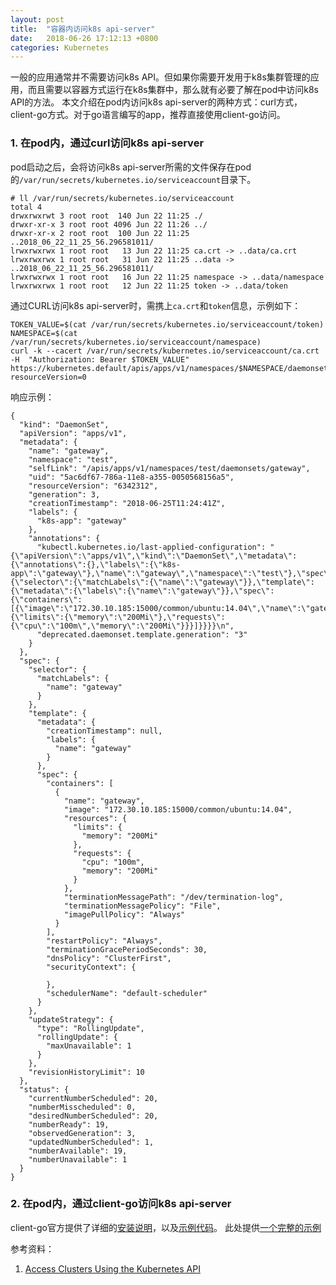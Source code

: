 ```yaml
---
layout: post
title:  "容器内访问k8s api-server"
date:   2018-06-26 17:12:13 +0800
categories: Kubernetes
---
```



一般的应用通常并不需要访问k8s API。但如果你需要开发用于k8s集群管理的应用，而且需要以容器方式运行在k8s集群中，那么就有必要了解在pod中访问k8s API的方法。
本文介绍在pod内访问k8s api-server的两种方式：curl方式，client-go方式。对于go语言编写的app，推荐直接使用client-go访问。


### 1. 在pod内，通过curl访问k8s api-server

pod启动之后，会将访问k8s api-server所需的文件保存在pod的``/var/run/secrets/kubernetes.io/serviceaccount``目录下。

```
# ll /var/run/secrets/kubernetes.io/serviceaccount    
total 4
drwxrwxrwt 3 root root  140 Jun 22 11:25 ./
drwxr-xr-x 3 root root 4096 Jun 22 11:26 ../
drwxr-xr-x 2 root root  100 Jun 22 11:25 ..2018_06_22_11_25_56.296581011/
lrwxrwxrwx 1 root root   13 Jun 22 11:25 ca.crt -> ..data/ca.crt
lrwxrwxrwx 1 root root   31 Jun 22 11:25 ..data -> ..2018_06_22_11_25_56.296581011/
lrwxrwxrwx 1 root root   16 Jun 22 11:25 namespace -> ..data/namespace
lrwxrwxrwx 1 root root   12 Jun 22 11:25 token -> ..data/token
```



通过CURL访问k8s api-server时，需携上``ca.crt``和``token``信息，示例如下：

```
TOKEN_VALUE=$(cat /var/run/secrets/kubernetes.io/serviceaccount/token)
NAMESPACE=$(cat /var/run/secrets/kubernetes.io/serviceaccount/namespace)
curl -k --cacert /var/run/secrets/kubernetes.io/serviceaccount/ca.crt -H  "Authorization: Bearer $TOKEN_VALUE" https://kubernetes.default/apis/apps/v1/namespaces/$NAMESPACE/daemonsets/gateway?resourceVersion=0
```

响应示例：

```
{
  "kind": "DaemonSet",
  "apiVersion": "apps/v1",
  "metadata": {
    "name": "gateway",
    "namespace": "test",
    "selfLink": "/apis/apps/v1/namespaces/test/daemonsets/gateway",
    "uid": "5ac6df67-786a-11e8-a355-0050568156a5",
    "resourceVersion": "6342312",
    "generation": 3,
    "creationTimestamp": "2018-06-25T11:24:41Z",
    "labels": {
      "k8s-app": "gateway"
    },
    "annotations": {
      "kubectl.kubernetes.io/last-applied-configuration": "{\"apiVersion\":\"apps/v1\",\"kind\":\"DaemonSet\",\"metadata\":{\"annotations\":{},\"labels\":{\"k8s-app\":\"gateway\"},\"name\":\"gateway\",\"namespace\":\"test\"},\"spec\":{\"selector\":{\"matchLabels\":{\"name\":\"gateway\"}},\"template\":{\"metadata\":{\"labels\":{\"name\":\"gateway\"}},\"spec\":{\"containers\":[{\"image\":\"172.30.10.185:15000/common/ubuntu:14.04\",\"name\":\"gateway\",\"resources\":{\"limits\":{\"memory\":\"200Mi\"},\"requests\":{\"cpu\":\"100m\",\"memory\":\"200Mi\"}}}]}}}}\n",
      "deprecated.daemonset.template.generation": "3"
    }
  },
  "spec": {
    "selector": {
      "matchLabels": {
        "name": "gateway"
      }
    },
    "template": {
      "metadata": {
        "creationTimestamp": null,
        "labels": {
          "name": "gateway"
        }
      },
      "spec": {
        "containers": [
          {
            "name": "gateway",
            "image": "172.30.10.185:15000/common/ubuntu:14.04",
            "resources": {
              "limits": {
                "memory": "200Mi"
              },
              "requests": {
                "cpu": "100m",
                "memory": "200Mi"
              }
            },
            "terminationMessagePath": "/dev/termination-log",
            "terminationMessagePolicy": "File",
            "imagePullPolicy": "Always"
          }
        ],
        "restartPolicy": "Always",
        "terminationGracePeriodSeconds": 30,
        "dnsPolicy": "ClusterFirst",
        "securityContext": {
          
        },
        "schedulerName": "default-scheduler"
      }
    },
    "updateStrategy": {
      "type": "RollingUpdate",
      "rollingUpdate": {
        "maxUnavailable": 1
      }
    },
    "revisionHistoryLimit": 10
  },
  "status": {
    "currentNumberScheduled": 20,
    "numberMisscheduled": 0,
    "desiredNumberScheduled": 20,
    "numberReady": 19,
    "observedGeneration": 3,
    "updatedNumberScheduled": 1,
    "numberAvailable": 19,
    "numberUnavailable": 1
  }
}
```


### 2. 在pod内，通过client-go访问k8s api-server

client-go官方提供了详细的[安装说明](https://github.com/kubernetes/client-go/blob/master/INSTALL.md)，以及[示例代码](https://github.com/kubernetes/client-go/tree/master/examples/in-cluster-client-configuration)。
此处提供[一个完整的示例](https://github.com/moshucong/client-go-example)

参考资料：
1. [Access Clusters Using the Kubernetes API](https://kubernetes.io/docs/tasks/administer-cluster/access-cluster-api/)

